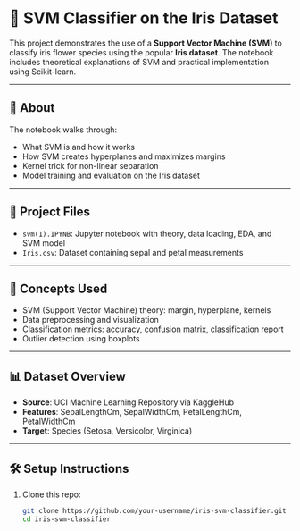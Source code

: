 # 🌸 SVM Classifier on the Iris Dataset

This project demonstrates the use of a **Support Vector Machine (SVM)** to classify iris flower species using the popular **Iris dataset**. The notebook includes theoretical explanations of SVM and practical implementation using Scikit-learn.

---

## 📌 About

The notebook walks through:
- What SVM is and how it works
- How SVM creates hyperplanes and maximizes margins
- Kernel trick for non-linear separation
- Model training and evaluation on the Iris dataset

---

## 📂 Project Files

- `svm(1).IPYNB`: Jupyter notebook with theory, data loading, EDA, and SVM model
- `Iris.csv`: Dataset containing sepal and petal measurements

---

## 🧠 Concepts Used

- SVM (Support Vector Machine) theory: margin, hyperplane, kernels
- Data preprocessing and visualization
- Classification metrics: accuracy, confusion matrix, classification report
- Outlier detection using boxplots

---

## 📊 Dataset Overview

- **Source**: UCI Machine Learning Repository via KaggleHub
- **Features**: SepalLengthCm, SepalWidthCm, PetalLengthCm, PetalWidthCm
- **Target**: Species (Setosa, Versicolor, Virginica)

---

## 🛠️ Setup Instructions

1. Clone this repo:
   ```bash
   git clone https://github.com/your-username/iris-svm-classifier.git
   cd iris-svm-classifier
